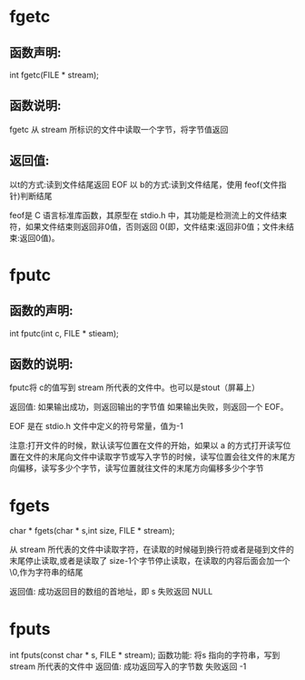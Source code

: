# fgetc

## 函数声明:
int fgetc(FILE * stream);

## 函数说明:
fgetc 从 stream 所标识的文件中读取一个字节，将字节值返回

## 返回值:

以t的方式:读到文件结尾返回 EOF
以 b的方式:读到文件结尾，使用 feof(文件指针)判断结尾

feof是 C 语言标准库函数，其原型在 stdio.h 中，其功能是检测流上的文件结束符，如果文件结束则返回非0值，否则返回 0(即，文件结束:返回非0值；文件未结束:返回0值)。

# fputc

## 函数的声明:
int fputc(int c, FILE * stieam); 

## 函数的说明:
fputc将 c的值写到 stream 所代表的文件中。也可以是stout（屏幕上）

返回值:
如果输出成功，则返回输出的字节值
如果输出失败，则返回一个 EOF。

EOF 是在 stdio.h 文件中定义的符号常量，值为-1

注意:打开文件的时候，默认读写位置在文件的开始，如果以 a 的方式打开读写位置在文件的末尾向文件中读取字节或写入字节的时候，读写位置会往文件的末尾方向偏移，读写多少个字节，读写位置就往文件的末尾方向偏移多少个字节

# fgets

char * fgets(char * s,int size, FILE * stream);

从 stream 所代表的文件中读取字符，在读取的时候碰到换行符或者是碰到文件的末尾停止读取,或者是读取了 size-1个字节停止读取，在读取的内容后面会加一个\\0,作为字符串的结尾

返回值:
成功返回目的数组的首地址，即 s
失败返回 NULL

# fputs

int fputs(const char * s, FILE * stream);
函数功能:
将s 指向的字符串，写到 stream 所代表的文件中
返回值:
成功返回写入的字节数
失败返回 -1
